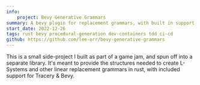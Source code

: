 ```yaml
---
info:
    project: Bevy Generative Grammars
summary: A bevy plugin for replacement grammars, with built in support for Tracery.
start_date: 2022-12-26
tags: rust bevy procedural-generation dev-containers tdd ci-cd
github: https://github.com/lee-orr/bevy-generative-grammars
---
```


This is a small side-project I built as part of a game jam, and spun off into a separate library. It's meant to provide the structures needed to create L-Systems and other linear replacement grammars in rust, with included support for Tracery & Bevy.